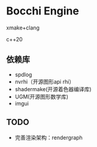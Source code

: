 # Bocchi Engine

xmake+clang

c++20

## 依赖库

- spdlog
- nvrhi（开源图形api rhi）
- shadermake(开源着色器编译库)
- UGM(开源图形数学库)
- imgui

## TODO

- 完善渲染架构：rendergraph

  